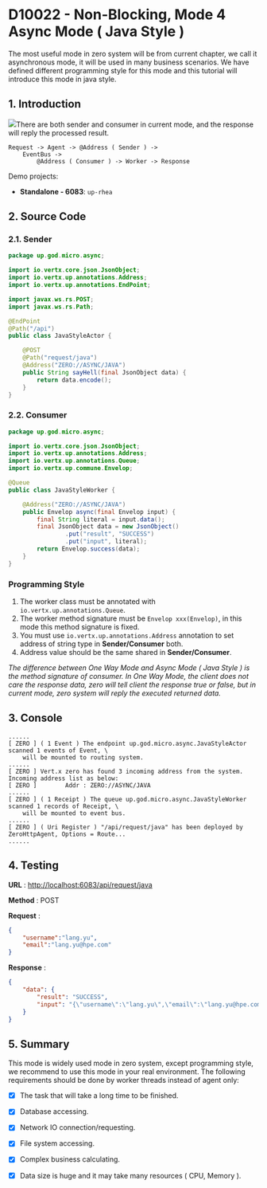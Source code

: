 # D10022 - Non-Blocking, Mode 4 Async Mode \( Java Style \)

The most useful mode in zero system will be from current chapter, we call it asynchronous mode, it will be used in many
business scenarios. We have defined different programming style for this mode and this tutorial will introduce this mode
in java style.

## 1. Introduction

![](/doc/image/request-mode4.png)There are both sender and consumer in current mode, and the response will reply the
processed result.

```
Request -> Agent -> @Address ( Sender ) -> 
    EventBus -> 
        @Address ( Consumer ) -> Worker -> Response
```

Demo projects:

* **Standalone - 6083**: `up-rhea`

## 2. Source Code

### 2.1. Sender

```java
package up.god.micro.async;

import io.vertx.core.json.JsonObject;
import io.vertx.up.annotations.Address;
import io.vertx.up.annotations.EndPoint;

import javax.ws.rs.POST;
import javax.ws.rs.Path;

@EndPoint
@Path("/api")
public class JavaStyleActor {

    @POST
    @Path("request/java")
    @Address("ZERO://ASYNC/JAVA")
    public String sayHell(final JsonObject data) {
        return data.encode();
    }
}
```

### 2.2. Consumer

```java
package up.god.micro.async;

import io.vertx.core.json.JsonObject;
import io.vertx.up.annotations.Address;
import io.vertx.up.annotations.Queue;
import io.vertx.up.commune.Envelop;

@Queue
public class JavaStyleWorker {

    @Address("ZERO://ASYNC/JAVA")
    public Envelop async(final Envelop input) {
        final String literal = input.data();
        final JsonObject data = new JsonObject()
                .put("result", "SUCCESS")
                .put("input", literal);
        return Envelop.success(data);
    }
}
```

### Programming Style

1. The worker class must be annotated with `io.vertx.up.annotations.Queue`.
2. The worker method signature must be `Envelop xxx(Envelop)`, in this mode this method signature is fixed.
3. You must use `io.vertx.up.annotations.Address` annotation to set address of string type in **Sender/Consumer** both.
4. Address value should be the same shared in **Sender/Consumer**.

_The difference between One Way Mode and Async Mode \( Java Style \) is the method signature of consumer. In One Way
Mode, the client does not care the response data, zero will tell client the response true or false, but in current mode,
zero system will reply the executed returned data._

## 3. Console

```shell
......
[ ZERO ] ( 1 Event ) The endpoint up.god.micro.async.JavaStyleActor scanned 1 events of Event, \
    will be mounted to routing system.
......
[ ZERO ] Vert.x zero has found 3 incoming address from the system. Incoming address list as below: 
[ ZERO ]        Addr : ZERO://ASYNC/JAVA
......
[ ZERO ] ( 1 Receipt ) The queue up.god.micro.async.JavaStyleWorker scanned 1 records of Receipt, \
    will be mounted to event bus.
......
[ ZERO ] ( Uri Register ) "/api/request/java" has been deployed by ZeroHttpAgent, Options = Route...
......
```

## 4. Testing

**URL** : [http://localhost:6083/api/request/java](http://localhost:6083/api/request/java)

**Method** : POST

**Request** :

```json
{
    "username":"lang.yu",
    "email":"lang.yu@hpe.com"
}
```

**Response** :

```json
{
    "data": {
        "result": "SUCCESS",
        "input": "{\"username\":\"lang.yu\",\"email\":\"lang.yu@hpe.com\"}"
    }
}
```

## 5. Summary

This mode is widely used mode in zero system, except programming style, we recommend to use this mode in your real
environment. The following requirements should be done by worker threads instead of agent only:

* [x] The task that will take a long time to be finished.
* [x] Database accessing.
* [x] Network IO connection/requesting.
* [x] File system accessing.
* [x] Complex business calculating.
* [x] Data size is huge and it may take many resources \( CPU, Memory \).



